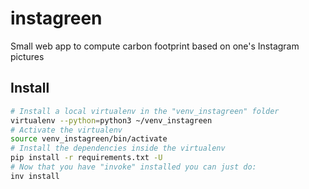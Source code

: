 # instagreen
Small web app to compute carbon footprint based on one's Instagram pictures


## Install

```bash
# Install a local virtualenv in the "venv_instagreen" folder
virtualenv --python=python3 ~/venv_instagreen
# Activate the virtualenv
source venv_instagreen/bin/activate
# Install the dependencies inside the virtualenv
pip install -r requirements.txt -U
# Now that you have "invoke" installed you can just do:
inv install
```